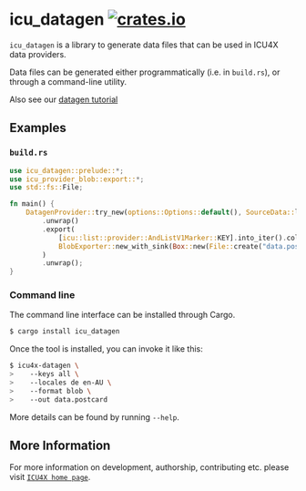 # icu_datagen [![crates.io](https://img.shields.io/crates/v/icu_datagen)](https://crates.io/crates/icu_datagen)

`icu_datagen` is a library to generate data files that can be used in ICU4X data providers.

Data files can be generated either programmatically (i.e. in `build.rs`), or through a
command-line utility.


Also see our [datagen tutorial](https://github.com/unicode-org/icu4x/blob/main/docs/tutorials/data_management.md)

## Examples

### `build.rs`

```rust
use icu_datagen::prelude::*;
use icu_provider_blob::export::*;
use std::fs::File;

fn main() {
    DatagenProvider::try_new(options::Options::default(), SourceData::latest_tested())
        .unwrap()
        .export(
            [icu::list::provider::AndListV1Marker::KEY].into_iter().collect(),
            BlobExporter::new_with_sink(Box::new(File::create("data.postcard").unwrap())),
        )
        .unwrap();
}
```

### Command line

The command line interface can be installed through Cargo.

```bash
$ cargo install icu_datagen
```

Once the tool is installed, you can invoke it like this:

```bash
$ icu4x-datagen \
>    --keys all \
>    --locales de en-AU \
>    --format blob \
>    --out data.postcard
```
More details can be found by running `--help`.

## More Information

For more information on development, authorship, contributing etc. please visit [`ICU4X home page`](https://github.com/unicode-org/icu4x).
